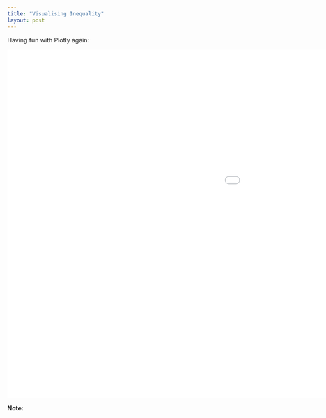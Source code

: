 ```yaml
---
title: "Visualising Inequality"
layout: post
---
```


Having fun with Plotly again: 

<iframe width="1600" height="800" frameborder="0" scrolling="no" src="//plot.ly/~riddhiman/515.embed?share_key=9CSrcAvP1XAthXVYtLi2s8"></iframe>

**Note:**
